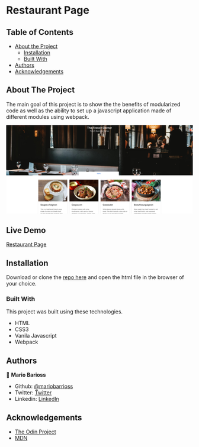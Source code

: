 # Restaurant Page

<!-- TABLE OF CONTENTS -->
## Table of Contents

* [About the Project](#about-the-project)
  * [Installation](#installation)
  * [Built With](#built-with)
* [Authors](#authors)
* [Acknowledgements](#acknowledgements)

<!-- ABOUT THE PROJECT -->
## About The Project

The main goal of this project is to show the the benefits of modularized code as well as the ability to set up a javascript application made of different modules using webpack.

![screenshot](./docs/screenshot.jpg)

## Live Demo
[Restaurant Page](https://competent-khorana-4e2edf.netlify.app/)
<!-- INSTALLATION -->
## Installation

Download or clone the [repo here](https://github.com/mariobarrioss/restaurant-page) and open the html file in the browser of your choice.

### Built With
This project was built using these technologies.
* HTML
* CSS3
* Vanila Javascript
* Webpack

<!-- AUTHORS -->
## Authors

👤 **Mario Barioss**

- Github: [@mariobarrioss](https://github.com/mariobarrioss)
- Twitter: [Twitter](https://twitter.com)
- Linkedin: [LinkedIn](https://www.linkedin.com)

<!-- ACKNOWLEDGEMENTS -->
## Acknowledgements
* [The Odin Project](https://www.theodinproject.com/)
* [MDN](https://developer.mozilla.org/en-US/docs/Web/JavaScript)

